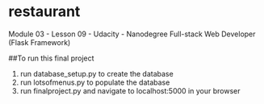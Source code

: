 # restaurant
Module 03 - Lesson 09 - Udacity - Nanodegree Full-stack Web Developer (Flask Framework)

##To run this final project

1. run database_setup.py to create the database
2. run lotsofmenus.py to populate the database
3. run finalproject.py and navigate to localhost:5000 in your browser
